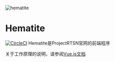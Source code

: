 ![hematite](https://user-images.githubusercontent.com/89010475/202833608-ddc68843-4632-4f10-9ded-46936676bcd9.png)
# Hematite
[![CircleCI](https://dl.circleci.com/status-badge/img/gh/ProjectRTSN/hematite/tree/main.svg?style=svg&circle-token=1a84ffd89700fce463085e544c662634897151ea)](https://dl.circleci.com/status-badge/redirect/gh/ProjectRTSN/hematite/tree/main)
Hematite是ProjectRTSN官网的前端程序

关于工作原理的说明，请参阅[Vue.js文档](https://vuejs.org)

